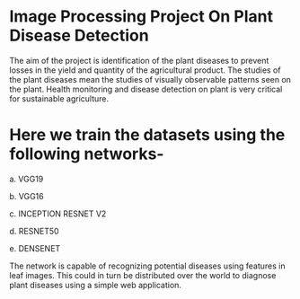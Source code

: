 # Image Processing Project On Plant Disease Detection
The aim of the project is identification of the plant diseases to prevent losses in the yield and quantity of the agricultural product.
The studies of the plant diseases mean the studies of visually observable patterns seen on the plant. 
Health monitoring and disease detection on plant is very critical for sustainable agriculture.

# Here we train the datasets using the following networks-
a. VGG19

b. VGG16

c. INCEPTION RESNET V2

d. RESNET50

e. DENSENET

The network is capable of recognizing potential diseases using features in leaf images. 
This could in turn be distributed over the world to diagnose plant diseases using a simple web application.
